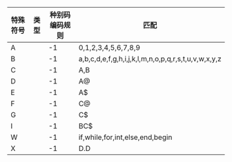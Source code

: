 特殊符号|类型|种别码编码规则|匹配
--|--|--|--
A||-1|0,1,2,3,4,5,6,7,8,9
B||-1|a,b,c,d,e,f,g,h,i,j,k,l,m,n,o,p,q,r,s,t,u,v,w,x,y,z
C||-1|A,B
D||-1|A@
E||-1|A$
F||-1|C@
G||-1|C$
I||-1|BC$
W||-1|if,while,for,int,else,end,begin
X||-1|D.D
